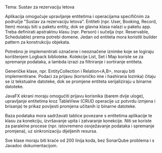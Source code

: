 Tema: Sustav za rezervaciju letova

Aplikacija omogućuje upravljanje entitetima i operacijama specifičnim za područje "Sustav za rezervaciju letova". 
Entiteti (npr. User, Booking, Record, Item) moraju biti u paketu entity, dok se glavna klasa nalazi u paketu app. 
Treba definirati apstraktnu klasu (npr. Person) i sučelja (npr. Reservable, Schedulable) prema potrebi domene. 
Jedan od entiteta mora koristiti builder pattern za konstrukciju objekata.

Potrebno je implementirati označene i neoznačene iznimke koje se logiraju korištenjem Logback biblioteke. 
Kolekcije List, Set i Map koriste se za spremanje podataka, a lambda izrazi za filtriranje i sortiranje entiteta.

Generičke klase, npr. EntityCollection<T> i Relation<A,B>, moraju biti implementirane. 
Podaci za prijavu (korisničko ime i hashirana lozinka) čitaju se iz tekstualne datoteke, dok se promjene entiteta serijaliziraju u binarne datoteke.

JavaFX ekrani moraju omogućiti prijavu korisnika (barem dvije uloge), upravljanje entitetima kroz TableView (CRUD operacije uz potvrdu izmjena i brisanja) 
te prikaz povijesti promjena učitanih iz binarne datoteke.

Baza podataka mora sadržavati tablice povezane s entitetima aplikacije te klasu za konekciju, izvršavanje upita i zatvaranje konekcije. 
Niti se koriste za paralelne procese (npr. istovremeno osvježavanje podataka i spremanje promjena), uz sinkronizaciju dijeljenih resursa.

Sve klase moraju biti kraće od 200 linija koda, bez SonarQube problema i s Javadoc dokumentacijom.
